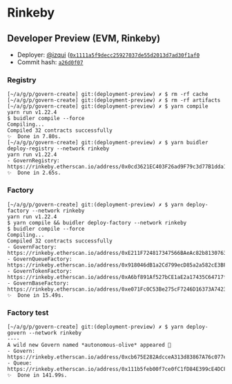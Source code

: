 # Rinkeby

## Developer Preview (EVM, Rinkeby)

* Deployer: [@izqui](https://github.com/izqui) ([`0x1111a5f9decc25927037de55d2013d7ad30f1af0`](https://rinkeby.etherscan.io/address/0x1111a5f9decc25927037de55d2013d7ad30f1af0)
* Commit hash: [`a26d0f07`](https://github.com/aragon/govern/commit/a26d0f073b70839f5182abbace2aef1dd1918b51)

### Registry

```
[~/a/g/p/govern-create] git:(deployment-preview) ✗ $ rm -rf cache
[~/a/g/p/govern-create] git:(deployment-preview) ✗ $ rm -rf artifacts
[~/a/g/p/govern-create] git:(deployment-preview) ✗ $ yarn compile
yarn run v1.22.4
$ buidler compile --force
Compiling...
Compiled 32 contracts successfully
✨  Done in 7.80s.
[~/a/g/p/govern-create] git:(deployment-preview) ✗ $ yarn buidler deploy-registry --network rinkeby
yarn run v1.22.4
- GovernRegistry: https://rinkeby.etherscan.io/address/0x0cd3621EC403F26ad9F79c3d77B1dda1f8474c6f
✨  Done in 2.65s.
```

### Factory

```
[~/a/g/p/govern-create] git:(deployment-preview) ✗ $ yarn deploy-factory --network rinkeby
yarn run v1.22.4
$ yarn compile && buidler deploy-factory --network rinkeby
$ buidler compile --force
Compiling...
Compiled 32 contracts successfully
- GovernFactory: https://rinkeby.etherscan.io/address/0xE211F724817347566BAeAc82b8130763c3EE3650
- GovernQueueFactory: https://rinkeby.etherscan.io/address/0x918046dB1a2Cd799ecD85a2a582cE3BF4C092355
- GovernTokenFactory: https://rinkeby.etherscan.io/address/0xA6bf891Af527bCE1aE2a17435C64717fc7bB01cD
- GovernBaseFactory: https://rinkeby.etherscan.io/address/0xe071Fc0C53Be275cF7246D16373A74231fA5a585
✨  Done in 15.49s.
```

### Factory test

```
[~/a/g/p/govern-create] git:(deployment-preview) ✗ $ yarn deploy-govern --network rinkeby
----
A wild new Govern named *autonomous-olive* appeared 🦅
- Govern: https://rinkeby.etherscan.io/address/0xcb675E282AdcceA313d83867A76c077eF850612C
- Queue: https://rinkeby.etherscan.io/address/0x111b5feb00f7ce0fC1fD84E399cE4DCF695A0a08
✨  Done in 141.99s.
```
